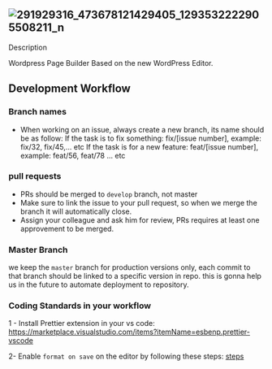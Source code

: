
## ![291929316_473678121429405_1293532222905508211_n](https://github.com/bilouStrike/blockypqge/assets/12693924/38b13c3e-0984-4e38-ab60-74541228a7a6)
Description

Wordpress Page Builder Based on the new WordPress Editor.

## Development Workflow

### Branch names

-   When working on an issue, always create a new branch, its name should be as follow:
    If the task is to fix something: fix/[issue number], example: fix/32, fix/45,... etc
    If the task is for a new feature: feat/[issue number], example: feat/56, feat/78 ... etc

### pull requests

-   PRs should be merged to `develop` branch, not master
-   Make sure to link the issue to your pull request, so when we merge the branch it will automatically close.
-   Assign your colleague and ask him for review, PRs requires at least one approvement to be merged.

### Master Branch

we keep the `master` branch for production versions only, each commit to that branch should be linked to a specific version in repo.
this is gonna help us in the future to automate deployment to repository.

### Coding Standards in your workflow

1 - Install Prettier extension in your vs code: https://marketplace.visualstudio.com/items?itemName=esbenp.prettier-vscode

2- Enable `format on save` on the editor by following these steps: [steps](https://stackoverflow.com/questions/39494277/how-do-you-format-code-on-save-in-vs-code#answer-54665086)
